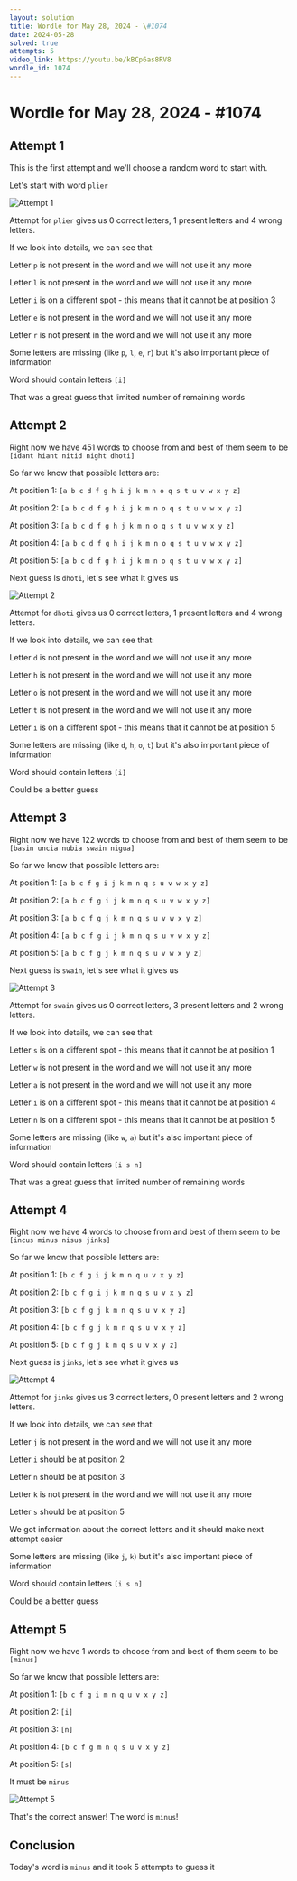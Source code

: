 ```yaml
---
layout: solution
title: Wordle for May 28, 2024 - \#1074
date: 2024-05-28
solved: true
attempts: 5
video_link: https://youtu.be/kBCp6as8RV8
wordle_id: 1074
---
```


# Wordle for May 28, 2024 - \#1074

## Attempt 1

This is the first attempt and we'll choose a random word to start with.

Let's start with word `plier`

![Attempt 1](2024-05-28/attempt-1.png)

Attempt for `plier` gives us 0 correct letters, 1 present letters and 4 wrong letters.

If we look into details, we can see that:

Letter `p` is not present in the word and we will not use it any more

Letter `l` is not present in the word and we will not use it any more

Letter `i` is on a different spot - this means that it cannot be at position 3

Letter `e` is not present in the word and we will not use it any more

Letter `r` is not present in the word and we will not use it any more

Some letters are missing (like `p`, `l`, `e`, `r`) but it's also important piece of information

Word should contain letters `[i]`

That was a great guess that limited number of remaining words



## Attempt 2

Right now we have 451 words to choose from and best of them seem to be `[idant hiant nitid night dhoti]`

So far we know that possible letters are:

At position 1: `[a b c d f g h i j k m n o q s t u v w x y z]`

At position 2: `[a b c d f g h i j k m n o q s t u v w x y z]`

At position 3: `[a b c d f g h j k m n o q s t u v w x y z]`

At position 4: `[a b c d f g h i j k m n o q s t u v w x y z]`

At position 5: `[a b c d f g h i j k m n o q s t u v w x y z]`

Next guess is `dhoti`, let's see what it gives us

![Attempt 2](2024-05-28/attempt-2.png)

Attempt for `dhoti` gives us 0 correct letters, 1 present letters and 4 wrong letters.

If we look into details, we can see that:

Letter `d` is not present in the word and we will not use it any more

Letter `h` is not present in the word and we will not use it any more

Letter `o` is not present in the word and we will not use it any more

Letter `t` is not present in the word and we will not use it any more

Letter `i` is on a different spot - this means that it cannot be at position 5

Some letters are missing (like `d`, `h`, `o`, `t`) but it's also important piece of information

Word should contain letters `[i]`

Could be a better guess



## Attempt 3

Right now we have 122 words to choose from and best of them seem to be `[basin uncia nubia swain nigua]`

So far we know that possible letters are:

At position 1: `[a b c f g i j k m n q s u v w x y z]`

At position 2: `[a b c f g i j k m n q s u v w x y z]`

At position 3: `[a b c f g j k m n q s u v w x y z]`

At position 4: `[a b c f g i j k m n q s u v w x y z]`

At position 5: `[a b c f g j k m n q s u v w x y z]`

Next guess is `swain`, let's see what it gives us

![Attempt 3](2024-05-28/attempt-3.png)

Attempt for `swain` gives us 0 correct letters, 3 present letters and 2 wrong letters.

If we look into details, we can see that:

Letter `s` is on a different spot - this means that it cannot be at position 1

Letter `w` is not present in the word and we will not use it any more

Letter `a` is not present in the word and we will not use it any more

Letter `i` is on a different spot - this means that it cannot be at position 4

Letter `n` is on a different spot - this means that it cannot be at position 5

Some letters are missing (like `w`, `a`) but it's also important piece of information

Word should contain letters `[i s n]`

That was a great guess that limited number of remaining words



## Attempt 4

Right now we have 4 words to choose from and best of them seem to be `[incus minus nisus jinks]`

So far we know that possible letters are:

At position 1: `[b c f g i j k m n q u v x y z]`

At position 2: `[b c f g i j k m n q s u v x y z]`

At position 3: `[b c f g j k m n q s u v x y z]`

At position 4: `[b c f g j k m n q s u v x y z]`

At position 5: `[b c f g j k m q s u v x y z]`

Next guess is `jinks`, let's see what it gives us

![Attempt 4](2024-05-28/attempt-4.png)

Attempt for `jinks` gives us 3 correct letters, 0 present letters and 2 wrong letters.

If we look into details, we can see that:

Letter `j` is not present in the word and we will not use it any more

Letter `i` should be at position 2

Letter `n` should be at position 3

Letter `k` is not present in the word and we will not use it any more

Letter `s` should be at position 5

We got information about the correct letters and it should make next attempt easier

Some letters are missing (like `j`, `k`) but it's also important piece of information

Word should contain letters `[i s n]`

Could be a better guess



## Attempt 5

Right now we have 1 words to choose from and best of them seem to be `[minus]`

So far we know that possible letters are:

At position 1: `[b c f g i m n q u v x y z]`

At position 2: `[i]`

At position 3: `[n]`

At position 4: `[b c f g m n q s u v x y z]`

At position 5: `[s]`

It must be `minus`

![Attempt 5](2024-05-28/attempt-5.png)

That's the correct answer! The word is `minus`!

## Conclusion

Today's word is `minus` and it took 5 attempts to guess it

